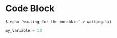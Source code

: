 # Code Block

```
$ echo 'waiting for the munchkin' > waiting.txt
```

``` python
my_variable = 10
```
